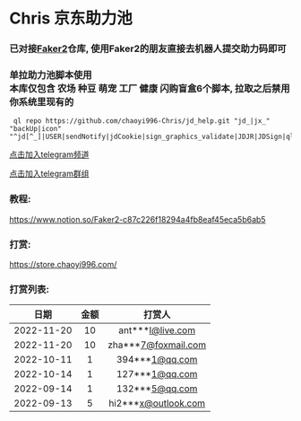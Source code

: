 # Chris 京东助力池

### 已对接[Faker2](https://github.com/shufflewzc/faker2/)仓库, 使用Faker2的朋友直接去机器人提交助力码即可
  
  
  
### 单拉助力池脚本使用<br>本库仅包含 农场 种豆 萌宠 工厂 健康 闪购盲盒6个脚本, 拉取之后禁用你系统里现有的

```
 ql repo https://github.com/chaoyi996-Chris/jd_help.git "jd_|jx_" "backUp|icon" "^jd[^_]|USER|sendNotify|jdCookie|sign_graphics_validate|JDJR|JDSign|ql"
```  
  
    
[点击加入telegram频道](https://t.me/ChriszzZLC) 

[点击加入telegram群组](https://t.me/ChriszZlc)
  
      
### 教程:  
https://www.notion.so/Faker2-c87c226f18294a4fb8eaf45eca5b6ab5

### 打赏:
https://store.chaoyi996.com/
  
### 打赏列表:
|日期|金额|打赏人|
|:-:|:-:|:-:|
|2022-11-20|10|ant***l@live.com|
|2022-11-20|10|zha***7@foxmail.com|
|2022-10-11|1|394***1@qq.com|
|2022-10-14|1|127***1@qq.com|
|2022-09-14|1|132***5@qq.com|
|2022-09-13|5|hi2***x@outlook.com|
